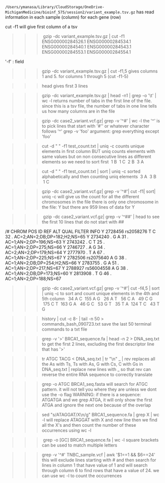 `/Users/ymanasa/Library/CloudStorage/OneDrive-MichiganMedicine/bioinf_575/session2/variant_example.tsv.gz` has read information in each sample (column) for each gene (row)

cut -f1 will give first column of a tsv 
>>>  gzip -dc variant_example.tsv.gz | cut -f1
ENSG00000284526.1
ENSG00000284534.1
ENSG00000284540.1
ENSG00000284543.1
ENSG00000284553.1
ENSG00000284554.1

'-f' : field 

>>> gzip -dc variant_example.tsv.gz | cut -f1,5 
gives columns 1 and 5. for columns 1 through 5 (cut -f1-5)

>>> head
gives first 3 lines 

>>> gzip -dc variant_example.tsv.gz | head -n1 | grep -o '\t' | wc -l 
returns number of tabs in the first line of the file. since this is a tsv file, the number of tabs in one line tells us how many columns are in the file 


>>> gzip -dc case2_variant.vcf.gz| grep -v '^#' | wc -l
the '^' is to pick lines that start with '#'' or whatever character follows '^' 
grep -v 'foo' argument: grep everything except 'foo' 


>>> cut -d " " -f1 test_count.txt | uniq -c
counts unique elements in first column BUT uniq counts elements with same values but on non consecutive lines as different elements so we need to sort first
 1 B
 1 C
 2 B
 3 A

>>> cut -d " " -f1 test_count.txt | sort | uniq -c
sorted alphabetically and then counting uniq elements 
 3 A
 3 B
 1 C

>>> gzip -dc case2_variant.vcf.gz| grep -v '^#'| cut -f1| sort| uniq -c
will give us the count for all the different chromosomes in the file
there is only one chromosome in the file: Y 
but there are 959 lines of data for Y 

>>>  gzip -dc case2_variant.vcf.gz| grep -v '^##' | head
to see the first 10 lines that do not start with ## 

/# CHROM POS ID REF ALT QUAL FILTER INFO
Y 2728456 rs2058276 T C 32 . AC=2;AN=2;DB;DP=182;H2;NS=65
Y 2734240 . G A 31 . AC=1;AN=2;DP=196;NS=63
Y 2743242 . C T 25 . AC=1;AN=2;DP=275;NS=66
Y 2746727 . A G 34 . AC=2;AN=2;DP=179;NS=64
Y 2777970 . T A 67 . AC=1;AN=2;DP=225;NS=67
Y 2782506 rs2075640 A G 38 . AC=1;AN=2;DB;DP=254;H2;NS=66
Y 2783755 . G A 51 . AC=1;AN=2;DP=217;NS=67
Y 2788927 rs56004558 A G 38 . AC=1;AN=2;DB;DP=173;NS=60
Y 2813908 . T G 46 . AC=1;AN=2;DP=188;NS=67

>>> gzip -dc case2_variant.vcf.gz| grep -v '^#'| cut -f4,5 | sort | uniq -c
to sort and count unique elements in the 4th and 5th column 
  34 A C
 155 A G
  26 A T
  56 C A
  49 C G
 175 C T
 163 G A
  46 G C
  53 G T
  35 T A
 124 T C
  43 T G

>>> history | cut -c 8- | tail -n 50 > commands_bash_090723.txt
save the last 50 terminal commands to a txt file

>>> grep -v '>' BRCA1_sequence.fa | head -n 2 > DNA_seq.txt
to get the first 2 lines, excluding the first descriptor line that has '>'

>>> tr ATGC TACG < DNA_seq.txt | tr "\n" _ | rev
replaces all the As with Ts, Ts with As, G with Cs, C with Gs in DNA_seq.txt | replace new lines with _ so that rev can reverse the entire RNA sequence to correctly translate 


>>> grep -o ATGC BRCA1_seq.fasta
will search for ATGC pattern. it will not tell you where they are unless we dont use the -o flag
WARNING: if there is a sequence: ATGATGA and we grep ATGA, it will only show the first ATGA and ignore the next one because of the overlap  

>>> sed "s/ATAGGAT/X\n/g" BRCA1_sequence.fa | grep X | wc -l
will replace ATAGGAT with X and new line then we find all the X's and then count the number of these occurrences using wc -l 

>>> grep -o [GC] BRCA1_sequence.fa | wc -l
square brackets can be used to match multiple letters 

>>> grep -v '^#' TNBC_sample.vcf | awk '$1\==1 && $6\==24' 
this will exclude lines starting with # and then search for lines in column 1 that have value of 1 and will search through column 6 to find rows that have a value of 24. we can use wc -l to count the occurrences 